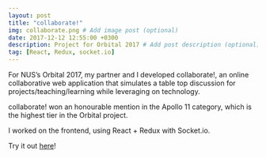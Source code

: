 ```yaml
---
layout: post
title: "collaborate!"
img: collaborate.png # Add image post (optional)
date: 2017-12-12 12:55:00 +0300
description: Project for Orbital 2017 # Add post description (optional)
tag: [React, Redux, socket.io]
---
```


For NUS’s Orbital 2017, my partner and I developed collaborate!, an online collaborative web application that simulates a table top discussion for projects/teaching/learning while leveraging on technology.

collaborate! won an honourable mention in the Apollo 11 category, which is the highest tier in the Orbital project.

I worked on the frontend, using React + Redux with Socket.io.

Try it out [here](http://collaborate-app.herokuapp.com/)!
